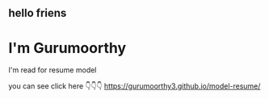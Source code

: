## hello friens  
# I'm Gurumoorthy

I'm read for resume model

you can see click here 👇👇👇
https://gurumoorthy3.github.io/model-resume/
